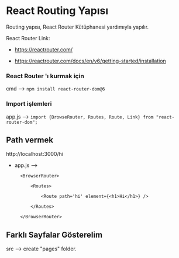 # React Routing Yapısı

Routing yapısı, React Router Kütüphanesi yardımıyla yapılır.

React Router Link:

- https://reactrouter.com/  

- https://reactrouter.com/docs/en/v6/getting-started/installation

### React Router 'ı kurmak için

cmd --> ``npm install react-router-dom@6`` 

### Import işlemleri

app.js --> ``import {BrowseRouter, Routes, Route, Link} from "react-router-dom";``

## Path vermek

http://localhost:3000/hi

- app.js --> 

        <BrowserRouter>
        
            <Routes>

                <Route path='hi' element={<h1>Hi</h1>} />

            </Routes>
        
        </BrowserRouter>


## Farklı Sayfalar Gösterelim 

src --> create "pages" folder.




